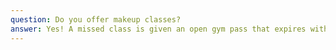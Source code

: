 ```yaml
---
question: Do you offer makeup classes?
answer: Yes! A missed class is given an open gym pass that expires within one year.
---
```

